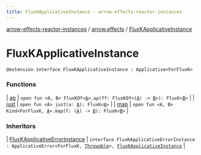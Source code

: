 ```yaml
---
title: FluxKApplicativeInstance - arrow-effects-reactor-instances
---
```


[arrow-effects-reactor-instances](../../index.html) / [arrow.effects](../index.html) / [FluxKApplicativeInstance](./index.html)

# FluxKApplicativeInstance

`@extension interface FluxKApplicativeInstance : Applicative<ForFluxK>`

### Functions

| [ap](ap.html) | `open fun <A, B> FluxKOf<`[`A`](ap.html#A)`>.ap(ff: FluxKOf<(`[`A`](ap.html#A)`) -> `[`B`](ap.html#B)`>): FluxK<`[`B`](ap.html#B)`>` |
| [just](just.html) | `open fun <A> just(a: `[`A`](just.html#A)`): FluxK<`[`A`](just.html#A)`>` |
| [map](map.html) | `open fun <A, B> Kind<ForFluxK, `[`A`](map.html#A)`>.map(f: (`[`A`](map.html#A)`) -> `[`B`](map.html#B)`): FluxK<`[`B`](map.html#B)`>` |

### Inheritors

| [FluxKApplicativeErrorInstance](../-flux-k-applicative-error-instance/index.html) | `interface FluxKApplicativeErrorInstance : ApplicativeError<ForFluxK, `[`Throwable`](https://kotlinlang.org/api/latest/jvm/stdlib/kotlin/-throwable/index.html)`>, `[`FluxKApplicativeInstance`](./index.html) |

